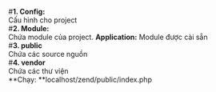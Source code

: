 #**1. Config:**
<br>
Cấu hình cho project
<br>
#**2. Module:**
<br>
Chứa module của project. **Application:** Module được cài sẵn
<br>
#**3. public**
<br>
Chứa các source nguồn
<br>
#**4. vendor**
<br>
Chứa các thư viện
<br>
**Chạy: **localhost/zend/public/index.php